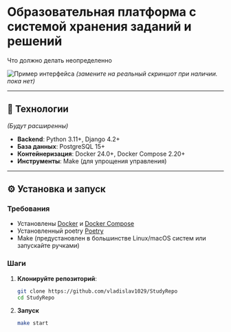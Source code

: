 # Образовательная платформа с системой хранения заданий и решений

Что должно делать неопределенно

![Пример интерфейса](https://) *(замените на реальный скриншот при наличии. пока нет)*

---

## 🚀 Технологии
*(Будут расширенны)*
- **Backend**: Python 3.11+, Django 4.2+
- **База данных**: PostgreSQL 15+
- **Контейнеризация**: Docker 24.0+, Docker Compose 2.20+
- **Инструменты**: Make (для упрощения управления)

---

## ⚙️ Установка и запуск

### Требования
- Установлены [Docker](https://docs.docker.com/get-docker/) и [Docker Compose](https://docs.docker.com/compose/install/)
- Установленный poetry [Poetry](https://python-poetry.org/docs/#installing-with-the-official-installer)
- Make (предустановлен в большинстве Linux/macOS систем или запускайте ручками)

### Шаги
1. **Клонируйте репозиторий**:
   ```bash
   git clone https://github.com/vladislav1029/StudyRepo
   cd StudyRepo
   ```
2. **Запуск**
   ```bash
   make start
   ```